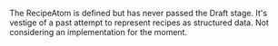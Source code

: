 The RecipeAtom is defined but has never passed the Draft stage. It's vestige of a past attempt to represent recipes as structured data. Not considering an implementation for the moment.
